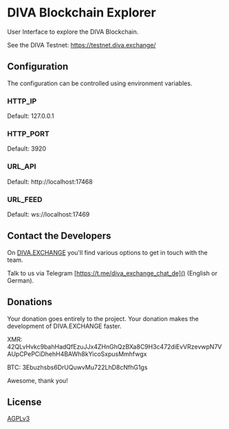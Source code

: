 # DIVA Blockchain Explorer

User Interface to explore the DIVA Blockchain.

See the DIVA Testnet: https://testnet.diva.exchange/

## Configuration
The configuration can be controlled using environment variables.

### HTTP_IP
Default: 127.0.0.1

### HTTP_PORT
Default: 3920

### URL_API
Default: http://localhost:17468

### URL_FEED
Default: ws://localhost:17469


## Contact the Developers

On [DIVA.EXCHANGE](https://www.diva.exchange) you'll find various options to get in touch with the team.

Talk to us via Telegram [https://t.me/diva_exchange_chat_de]() (English or German).

## Donations

Your donation goes entirely to the project. Your donation makes the development of DIVA.EXCHANGE faster.

XMR: 42QLvHvkc9bahHadQfEzuJJx4ZHnGhQzBXa8C9H3c472diEvVRzevwpN7VAUpCPePCiDhehH4BAWh8kYicoSxpusMmhfwgx

BTC: 3Ebuzhsbs6DrUQuwvMu722LhD8cNfhG1gs

Awesome, thank you!

## License

[AGPLv3](LICENSE)
